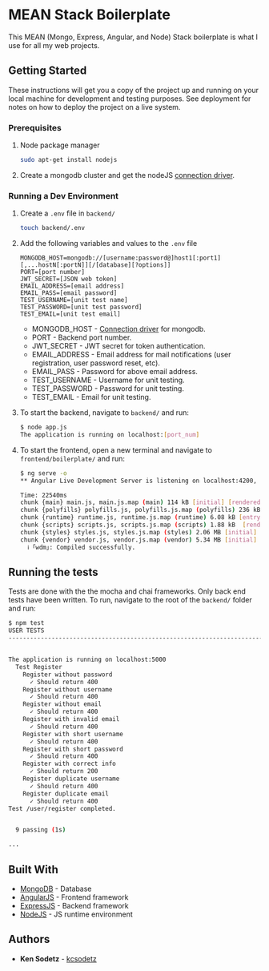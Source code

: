 # MEAN Stack Boilerplate

This MEAN (Mongo, Express, Angular, and Node) Stack boilerplate is what I use for all my web projects.

## Getting Started

These instructions will get you a copy of the project up and running on your local machine for development and testing purposes. See deployment for notes on how to deploy the project on a live system.

### Prerequisites

1) Node package manager

    ```sh
    sudo apt-get install nodejs
    ```

2) Create a mongodb cluster and get the nodeJS [connection driver](https://docs.atlas.mongodb.com/driver-connection/).

### Running a Dev Environment

1) Create a `.env` file in `backend/`

    ```sh
    touch backend/.env
    ```

2) Add the following variables and values to the `.env` file

    ```file
    MONGODB_HOST=mongodb://[username:password@]host1[:port1][,...hostN[:portN]][/[database][?options]]
    PORT=[port number]
    JWT_SECRET=[JSON web token]
    EMAIL_ADDRESS=[email address]
    EMAIL_PASS=[email password]
    TEST_USERNAME=[unit test name]
    TEST_PASSWORD=[unit test password]
    TEST_EMAIL=[unit test email]
    ```

   * MONGODB_HOST - [Connection driver](https://docs.atlas.mongodb.com/driver-connection/) for mongodb.
   * PORT - Backend port number.
   * JWT_SECRET - JWT secret for token authentication.
   * EMAIL_ADDRESS - Email address for mail notifications (user registration, user password reset, etc).
   * EMAIL_PASS - Password for above email address.
   * TEST_USERNAME - Username for unit testing.
   * TEST_PASSWORD - Password for unit testing.
   * TEST_EMAIL - Email for unit testing.

3) To start the backend, navigate to `backend/` and run:

    ```sh
    $ node app.js
    The application is running on localhost:[port_num]
    ```

4) To start the frontend, open a new terminal and navigate to `frontend/boilerplate/` and run:
  
   ```sh
   $ ng serve -o
   ** Angular Live Development Server is listening on localhost:4200, open your browser on http://localhost:4200/ **

   Time: 22540ms
   chunk {main} main.js, main.js.map (main) 114 kB [initial] [rendered]
   chunk {polyfills} polyfills.js, polyfills.js.map (polyfills) 236 kB [initial] [rendered]
   chunk {runtime} runtime.js, runtime.js.map (runtime) 6.08 kB [entry] [rendered]
   chunk {scripts} scripts.js, scripts.js.map (scripts) 1.88 kB  [rendered]
   chunk {styles} styles.js, styles.js.map (styles) 2.06 MB [initial] [rendered]
   chunk {vendor} vendor.js, vendor.js.map (vendor) 5.34 MB [initial] [rendered]
     ℹ ｢wdm｣: Compiled successfully.
   ```

## Running the tests

Tests are done with the the mocha and chai frameworks. Only back end tests have been written. To run, navigate to the root of the `backend/` folder and run:

```sh
$ npm test
USER TESTS
------------------------------------------------------------------------


The application is running on localhost:5000
  Test Register
    Register without password
      ✓ Should return 400
    Register without username
      ✓ Should return 400
    Register without email
      ✓ Should return 400
    Register with invalid email
      ✓ Should return 400
    Register with short username
      ✓ Should return 400
    Register with short password
      ✓ Should return 400
    Register with correct info
      ✓ Should return 200
    Register duplicate username
      ✓ Should return 400
    Register duplicate email
      ✓ Should return 400
Test /user/register completed.


  9 passing (1s)

...
```

## Built With

* [MongoDB](https://www.mongodb.com/) - Database
* [AngularJS](https://angularjs.org/) - Frontend framework
* [ExpressJS](https://expressjs.com/) - Backend framework
* [NodeJS](https://nodejs.org/en/) - JS runtime environment

## Authors

* **Ken Sodetz** - [kcsodetz](https://github.com/kcsodetz)
